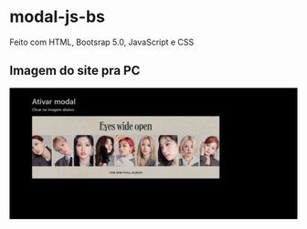 # modal-js-bs

Feito com HTML, Bootsrap 5.0, JavaScript e CSS

## Imagem do site pra PC

![image](https://github.com/Luisa-Ramos/modal-js-bs/blob/master/images/PC.png)